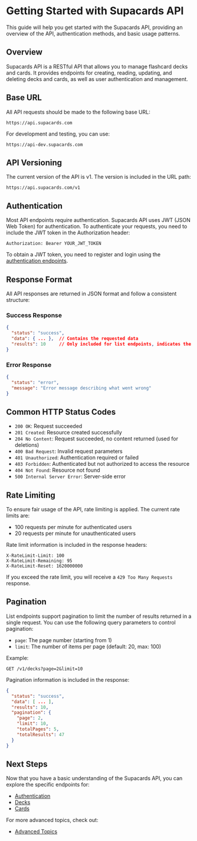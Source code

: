 # Getting Started with Supacards API

This guide will help you get started with the Supacards API, providing an overview of the API, authentication methods, and basic usage patterns.

## Overview

Supacards API is a RESTful API that allows you to manage flashcard decks and cards. It provides endpoints for creating, reading, updating, and deleting decks and cards, as well as user authentication and management.

## Base URL

All API requests should be made to the following base URL:

```
https://api.supacards.com
```

For development and testing, you can use:

```
https://api-dev.supacards.com
```

## API Versioning

The current version of the API is v1. The version is included in the URL path:

```
https://api.supacards.com/v1
```

## Authentication

Most API endpoints require authentication. Supacards API uses JWT (JSON Web Token) for authentication. To authenticate your requests, you need to include the JWT token in the Authorization header:

```
Authorization: Bearer YOUR_JWT_TOKEN
```

To obtain a JWT token, you need to register and login using the [authentication endpoints](./authentication.md).

## Response Format

All API responses are returned in JSON format and follow a consistent structure:

### Success Response

```json
{
  "status": "success",
  "data": { ... },  // Contains the requested data
  "results": 10     // Only included for list endpoints, indicates the number of items returned
}
```

### Error Response

```json
{
  "status": "error",
  "message": "Error message describing what went wrong"
}
```

## Common HTTP Status Codes

- `200 OK`: Request succeeded
- `201 Created`: Resource created successfully
- `204 No Content`: Request succeeded, no content returned (used for deletions)
- `400 Bad Request`: Invalid request parameters
- `401 Unauthorized`: Authentication required or failed
- `403 Forbidden`: Authenticated but not authorized to access the resource
- `404 Not Found`: Resource not found
- `500 Internal Server Error`: Server-side error

## Rate Limiting

To ensure fair usage of the API, rate limiting is applied. The current rate limits are:

- 100 requests per minute for authenticated users
- 20 requests per minute for unauthenticated users

Rate limit information is included in the response headers:

```
X-RateLimit-Limit: 100
X-RateLimit-Remaining: 95
X-RateLimit-Reset: 1620000000
```

If you exceed the rate limit, you will receive a `429 Too Many Requests` response.

## Pagination

List endpoints support pagination to limit the number of results returned in a single request. You can use the following query parameters to control pagination:

- `page`: The page number (starting from 1)
- `limit`: The number of items per page (default: 20, max: 100)

Example:

```
GET /v1/decks?page=2&limit=10
```

Pagination information is included in the response:

```json
{
  "status": "success",
  "data": [ ... ],
  "results": 10,
  "pagination": {
    "page": 2,
    "limit": 10,
    "totalPages": 5,
    "totalResults": 47
  }
}
```

## Next Steps

Now that you have a basic understanding of the Supacards API, you can explore the specific endpoints for:

- [Authentication](./authentication.md)
- [Decks](./decks.md)
- [Cards](./cards.md)

For more advanced topics, check out:

- [Advanced Topics](./advanced.md) 